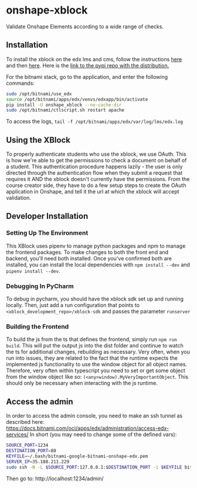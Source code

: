 # onshape-xblock
Validate Onshape Elements according to a wide range of checks. 

## Installation
To install the xblock on the edx lms and cms, follow the instructions 
[here](https://edx.readthedocs.io/projects/edx-installing-configuring-and-running/en/dogwood/configuration/install_xblock.html) and then [here](https://edx.readthedocs.io/projects/open-edx-building-and-running-a-course/en/latest/exercises_tools/enable_exercises_tools.html#enable-additional-exercises-and-tools).
Here is the [link to the pypi repo with the distribution.](https://pypi.org/project/onshape-xblock/)

For the bitnami stack, go to the application, and enter the following commands:
```bash
sudo /opt/bitnami/use_edx
source /opt/bitnami/apps/edx/venvs/edxapp/bin/activate
pip install -U onshape_xblock --no-cache-dir
sudo /opt/bitnami/ctlscript.sh restart apache

```

To access the logs, `tail -f /opt/bitnami/apps/edx/var/log/lms/edx.log`

## Using the XBlock
To properly authenticate students who use the xblock, we use OAuth. This is how we're able to get the permissions to check a document on behalf of a student. This authentication procedure happens lazily - the user is only directed through the authentication flow when they submit a request that requires it AND the xblock doesn't currently have the permissions. From the course creator side, they have to do a few setup steps to create the OAuth application in Onshape, and tell it the url at which the xblock will accept validation.

## Developer Installation
### Setting Up The Environment
This XBlock uses pipenv to manage python packages and npm to manage the frontend packages. To make changes to both the front end and backend, you'll need both installed. Once you've confirmed both are installed, you can install the local dependencies with `npm install --dev` and `pipenv install --dev`.
### Debugging In PyCharm
To debug in pycharm, you should have the xblock sdk set up and running locally. Then, just add a run configuration that points to `<xblock_development_repo>/xblock-sdk` and passes the parameter `runserver`
### Building the Frontend
To build the js from the ts that defines the frontend, simply run `npm run build`. This will put the output js into the dist folder and continue to watch the ts for additional changes, rebuilding as necessary. Very often, when you run into issues, they are related to the fact that the runtime expects the implemented js functionality to use the window object for all object names. Therefore, very often within typescript you need to set or get some object from the window object like so: `(<any>window).MyVeryImportantObject`. This should only be necessary when interacting with the js runtime.

## Access the admin
In order to access the admin console, you need to make an ssh tunnel as described here: https://docs.bitnami.com/oci/apps/edx/administration/access-edx-services/
In short (you may need to change some of the defined vars):

```bash
SOURCE_PORT=1234
DESTINATION_PORT=80
KEYFILE=~/.bash/bitnami-google-bitnami-onshape-edx.pem
SERVER_IP=35.188.211.229
sudo ssh -N -L $SOURCE_PORT:127.0.0.1:$DESTINATION_PORT -i $KEYFILE bitnami@$SERVER_IP
```

Then go to: http://localhost:1234/admin/

